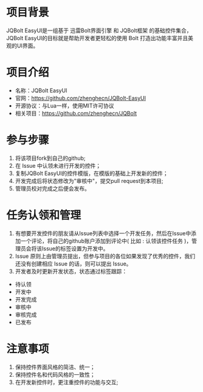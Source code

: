 # 项目背景 #

JQBolt EasyUI是一组基于 迅雷Bolt界面引擎 和 JQBolt框架 的基础控件集合，JQBolt EasyUI的目标就是帮助开发者更轻松的使用 Bolt 打造出功能丰富并且美观的UI界面。

# 项目介绍 #
- 名称：JQBolt EasyUI
- 官网：https://github.com/zhenghecn/JQBolt-EasyUI
- 开源协议：与Lua一样，使用MIT许可协议
- 相关项目：https://github.com/zhenghecn/JQBolt

# 参与步骤 #
1. 将该项目fork到自己的github;
2. 在 Issue 中认领未进行开发的控件；
2. 复制JQBolt EasyUI的控件模版，在模版的基础上开发新的控件；
4. 开发完成后将状态修改为"审核中"，提交pull request到本项目;
5. 管理员校对完成之后便会发布。

# 任务认领和管理 #
1. 有想要开发控件的朋友请从Issue列表中选择一个开发任务，然后在Issue中添加一个评论，将自己的github账户添加到评论中( 比如 : 认领该控件任务 )，管理员会将该Issue的标签设置为开发中。
2. Issue 原则上由管理员提出，但参与项目的各位如果发现了优秀的控件，我们还没有创建相应 Issue 的话，则可以提出 Issue。
3. 开发者及时更新开发状态，状态通过标签跟踪：

- 待认领
- 开发中
- 开发完成
- 审核中
- 审核完成
- 已发布

# 注意事项 #
1. 保持控件界面风格的简洁、统一；
2. 保持控件名和代码风格的一致性；
3. 在开发新控件时，更注重控件的功能与交互;

